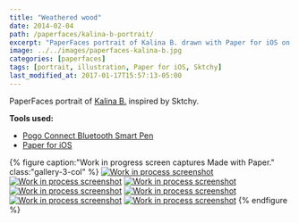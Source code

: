 ```yaml
---
title: "Weathered wood"
date: 2014-02-04
path: /paperfaces/kalina-b-portrait/
excerpt: "PaperFaces portrait of Kalina B. drawn with Paper for iOS on an iPad."
image: ../../images/paperfaces-kalina-b.jpg
categories: [paperfaces]
tags: [portrait, illustration, Paper for iOS, Sktchy]
last_modified_at: 2017-01-17T15:57:13-05:00
---
```


PaperFaces portrait of [Kalina B.](https://sktchy.com/142Fr) inspired by Sktchy.

**Tools used:**

- [Pogo Connect Bluetooth Smart Pen](https://www.amazon.com/gp/product/B009K448L4/ref=as_li_ss_tl?ie=UTF8&camp=1789&creative=390957&creativeASIN=B009K448L4&linkCode=as2&tag=mademist-20)
- [Paper for iOS](https://paper.bywetransfer.com/)

{% figure caption:"Work in progress screen captures Made with Paper." class:"gallery-3-col" %}
[![Work in process screenshot](../../images/paperfaces-kalina-b-process-1-600.jpg)](../../images/paperfaces-kalina-b-process-1-lg.jpg)
[![Work in process screenshot](../../images/paperfaces-kalina-b-process-2-600.jpg)](../../images/paperfaces-kalina-b-process-2-lg.jpg)
[![Work in process screenshot](../../images/paperfaces-kalina-b-process-3-600.jpg)](../../images/paperfaces-kalina-b-process-3-lg.jpg)
[![Work in process screenshot](../../images/paperfaces-kalina-b-process-4-600.jpg)](../../images/paperfaces-kalina-b-process-4-lg.jpg)
[![Work in process screenshot](../../images/paperfaces-kalina-b-process-5-600.jpg)](../../images/paperfaces-kalina-b-process-5-lg.jpg)
[![Work in process screenshot](../../images/paperfaces-kalina-b-process-6-600.jpg)](../../images/paperfaces-kalina-b-process-6-lg.jpg)
[![Work in process screenshot](../../images/paperfaces-kalina-b-process-7-600.jpg)](../../images/paperfaces-kalina-b-process-7-lg.jpg)
{% endfigure %}
